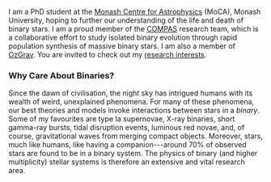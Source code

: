 I am a PhD student at the [Monash Centre for Astrophysics](https://www.monash.edu/moca) (MoCA), Monash University, hoping to further our understanding of the life and death of binary stars. I am a proud member of the [COMPAS](https://compas.science/) research team, which is a collaborative effort to study isolated binary evolution through rapid population synthesis of massive binary stars. I am also a member of [OzGrav](https://www.ozgrav.org/). You are invited to check out my [research interests](https://themikelau.github.io/research).

### Why Care About Binaries?
Since the dawn of civilisation, the night sky has intrigued humans with its wealth of weird, unexplained phenomena. For many of these phenomena, our best theories and models invoke interactions between stars in a _binary_. Some of my favourites are type Ia supernovae, X-ray binaries, short gamma-ray bursts, tidal disruption events, luminous red novae, and, of course, gravitational waves from merging compact objects. Moreover, stars, much like humans, like having a companion---around 70% of observed stars are found to be in a binary system. The physics of binary (and higher multiplicity) stellar systems is therefore an extensive and vital research area.
